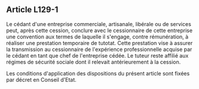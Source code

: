 Article L129-1
----
Le cédant d'une entreprise commerciale, artisanale, libérale ou de services
peut, après cette cession, conclure avec le cessionnaire de cette entreprise une
convention aux termes de laquelle il s'engage, contre rémunération, à réaliser
une prestation temporaire de tutotat. Cette prestation vise à assurer la
transmission au cessionnaire de l'expérience professionnelle acquise par le
cédant en tant que chef de l'entreprise cédée. Le tuteur reste affilié aux
régimes de sécurité sociale dont il relevait antérieurement à la cession.

Les conditions d'application des dispositions du présent article sont fixées par
décret en Conseil d'Etat.

